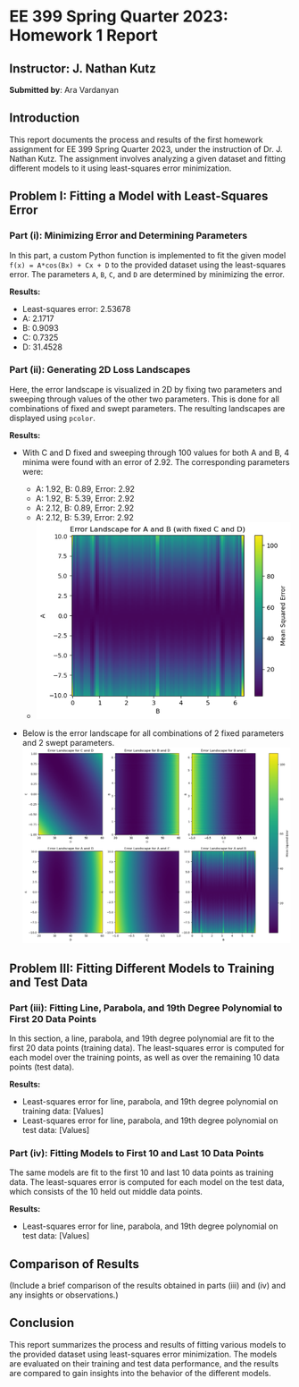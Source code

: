 # EE 399 Spring Quarter 2023: Homework 1 Report

## Instructor: J. Nathan Kutz
**Submitted by**: Ara Vardanyan

## Introduction

This report documents the process and results of the first homework assignment for EE 399 Spring Quarter 2023, under the instruction of Dr. J. Nathan Kutz. The assignment involves analyzing a given dataset and fitting different models to it using least-squares error minimization.

## Problem I: Fitting a Model with Least-Squares Error

### Part (i): Minimizing Error and Determining Parameters

In this part, a custom Python function is implemented to fit the given model `f(x) = A*cos(Bx) + Cx + D` to the provided dataset using the least-squares error. The parameters `A`, `B`, `C`, and `D` are determined by minimizing the error.

**Results:**

- Least-squares error: 2.53678
- A: 2.1717
- B: 0.9093
- C: 0.7325
- D: 31.4528

### Part (ii): Generating 2D Loss Landscapes

Here, the error landscape is visualized in 2D by fixing two parameters and sweeping through values of the other two parameters. This is done for all combinations of fixed and swept parameters. The resulting landscapes are displayed using `pcolor`.

**Results:**

- With C and D fixed and sweeping through 100 values for both A and B, 4 minima were found with an error of 2.92. The corresponding parameters were:
  - A: 1.92, B: 0.89, Error: 2.92
  - A: 1.92, B: 5.39, Error: 2.92
  - A: 2.12, B: 0.89, Error: 2.92
  - A: 2.12, B: 5.39, Error: 2.92
  - ![](./figures/ErrorLandscapeAB.png)  
  
- Below is the error landscape for all combinations of 2 fixed parameters and 2 swept parameters.
![](./figures/ErrorLandscapeAllCombos.png)


## Problem III: Fitting Different Models to Training and Test Data

### Part (iii): Fitting Line, Parabola, and 19th Degree Polynomial to First 20 Data Points

In this section, a line, parabola, and 19th degree polynomial are fit to the first 20 data points (training data). The least-squares error is computed for each model over the training points, as well as over the remaining 10 data points (test data).

**Results:**

- Least-squares error for line, parabola, and 19th degree polynomial on training data: [Values]
- Least-squares error for line, parabola, and 19th degree polynomial on test data: [Values]

### Part (iv): Fitting Models to First 10 and Last 10 Data Points

The same models are fit to the first 10 and last 10 data points as training data. The least-squares error is computed for each model on the test data, which consists of the 10 held out middle data points.

**Results:**

- Least-squares error for line, parabola, and 19th degree polynomial on test data: [Values]

## Comparison of Results

(Include a brief comparison of the results obtained in parts (iii) and (iv) and any insights or observations.)

## Conclusion

This report summarizes the process and results of fitting various models to the provided dataset using least-squares error minimization. The models are evaluated on their training and test data performance, and the results are compared to gain insights into the behavior of the different models.
